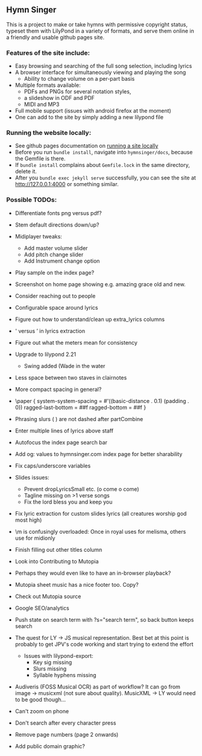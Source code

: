 ## Hymn Singer

This is a project to make or take hymns with permissive copyright status, typeset them with LilyPond in a variety of formats, and serve them online in a friendly and usable github pages site.

### Features of the site include:
 - Easy browsing and searching of the full song selection, including lyrics
 - A browser interface for simultaneously viewing and playing the song
     - Ability to change volume on a per-part basis
 - Multiple formats available:
     - PDFs and PNGs for several notation styles,
     - a slideshow in ODF and PDF
     - MIDI and MP3
 - Full mobile support (issues with android firefox at the moment)
 - One can add to the site by simply adding a new lilypond file

### Running the website locally:
 - See github pages documentation on [running a site locally](https://docs.github.com/en/github/working-with-github-pages/testing-your-github-pages-site-locally-with-jekyll)
 - Before you run `bundle install`, navigate into `hymnsinger/docs`, because the Gemfile is there.
 - If `bundle install` complains about `Gemfile.lock` in the same directory, delete it.
 - After you `bundle exec jekyll serve` successfully, you can see the site at <http://127.0.0.1:4000> or something similar.

### Possible TODOs:
  - Differentiate fonts png versus pdf?
  - Stem default directions down/up?
  - Midiplayer tweaks:
    - Add master volume slider
    - Add pitch change slider
    - Add Instrument change option
  - Play sample on the index page?
  - Screenshot on home page showing e.g. amazing grace old and new.
  - Consider reaching out to people
  - Configurable space around lyrics
  - Figure out how to understand/clean up extra_lyrics columns
  - ' versus ’ in lyrics extraction
  - Figure out what the meters mean for consistency
  - Upgrade to lilypond 2.21
    - Swing added (Wade in the water
  - Less space between two staves in clairnotes
  - More compact spacing in general?
  - \paper {
      system-system-spacing = #'((basic-distance . 0.1) (padding . 0))
      ragged-last-bottom = ##f
      ragged-bottom = ##f
    }
  - Phrasing slurs \( \) are not dashed after partCombine
  - Enter multiple lines of lyrics above staff
  - Autofocus the index page search bar
  - Add og: values to hymnsinger.com index page for better sharability
  - Fix caps/underscore variables
  - Slides issues:
    - Prevent dropLyricsSmall etc. (o come o come)
    - Tagline missing on >1 verse songs
    - Fix the lord bless you and keep you
  - Fix lyric extraction for custom slides lyrics (all creatures worship god most high)
  - \m is confusingly overloaded: Once in royal uses for melisma, others use for midionly
  - Finish filling out other titles column
  - Look into Contributing to Mutopia
  - Perhaps they would even like to have an in-browser playback?
  - Mutopia sheet music has a nice footer too. Copy?
  - Check out Mutopia source
  - Google SEO/analytics
  - Push state on search term with ?s="search term", so back button keeps search
  - The quest for LY -> JS musical representation. Best bet at this point is probably to get JPV's code working and start trying to extend the effort
    - Issues with lilypond-export:
      - Key sig missing
      - Slurs missing
      - Syllable hyphens missing
  - Audiveris (FOSS Musical OCR) as part of workflow? It can go from image -> musicxml (not sure about quality). MusicXML -> LY would need to be good though...

  - Can't zoom on phone
  - Don't search after every character press
  - Remove page numbers (page 2 onwards)
  - Add public domain graphic?